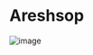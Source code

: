 # Areshsop
![image](https://user-images.githubusercontent.com/51325793/128579973-1858867b-4165-45d3-93e2-b12821093c99.png)
